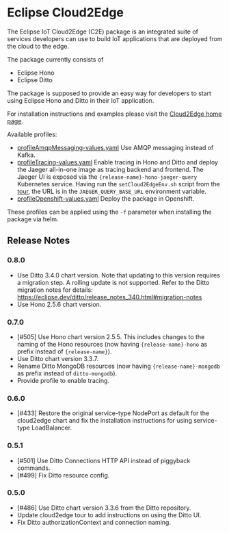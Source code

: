 # Eclipse Cloud2Edge

The Eclipse IoT Cloud2Edge (C2E) package is an integrated suite of services developers can use to build
IoT applications that are deployed from the cloud to the edge.

The package currently consists of

* Eclipse Hono
* Eclipse Ditto

The package is supposed to provide an easy way for developers to start using Eclipse Hono and Ditto in their
IoT application.

For installation instructions and examples please visit the [Cloud2Edge home page](https://www.eclipse.org/packages/packages/cloud2edge).

Available profiles:
- [profileAmqpMessaging-values.yaml](https://github.com/eclipse/packages/blob/master/packages/cloud2edge/profileAmqpMessaging-values.yaml)
  Use AMQP messaging instead of Kafka.
- [profileTracing-values.yaml](https://github.com/eclipse/packages/blob/master/packages/cloud2edge/profileTracing-values.yaml)
  Enable tracing in Hono and Ditto and deploy the Jaeger all-in-one image as tracing backend and frontend. 
  The Jaeger UI is exposed via the `{release-name}-hono-jaeger-query` Kubernetes service. Having run the `setCloud2EdgeEnv.sh`
  script from the [tour](https://www.eclipse.org/packages/packages/cloud2edge/tour/), the URL is in the `JAEGER_QUERY_BASE_URL`
  environment variable.
- [profileOpenshift-values.yaml](https://github.com/eclipse/packages/blob/master/packages/cloud2edge/profileOpenshift-values.yaml)
  Deploy the package in Openshift.

These profiles can be applied using the `-f` parameter when installing the package via helm.

## Release Notes

### 0.8.0

- Use Ditto 3.4.0 chart version. 
  Note that updating to this version requires a migration step. A rolling update is not supported.
  Refer to the Ditto migration notes for details: https://eclipse.dev/ditto/release_notes_340.html#migration-notes
- Use Hono 2.5.6 chart version.

### 0.7.0

- [#505] Use Hono chart version 2.5.5.
  This includes changes to the naming of the Hono resources (now having `{release-name}-hono` as prefix instead of `{release-name}`).
- Use Ditto chart version 3.3.7.
- Rename Ditto MongoDB resources (now having `{release-name}-mongodb` as prefix instead of `ditto-mongodb`).
- Provide profile to enable tracing.

### 0.6.0

- [#433] Restore the original service-type NodePort as default for the cloud2edge chart
  and fix the installation instructions for using service-type LoadBalancer.

### 0.5.1

- [#501] Use Ditto Connections HTTP API instead of piggyback commands.
- [#499] Fix Ditto resource config.

### 0.5.0

- [#486] Use Ditto chart version 3.3.6 from the Ditto repository.
- Update cloud2edge tour to add instructions on using the Ditto UI.
- Fix Ditto authorizationContext and connection naming.
